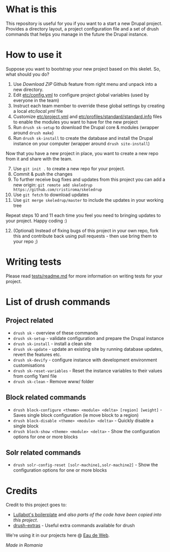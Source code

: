 # What is this

This repository is useful for you if you want to a start a new Drupal project. Provides a directory layout, a project configuration file and a set of drush commands that helps you manage in the future the Drupal instance.

# How to use it

Suppose you want to bootstrap your new project based on this skelet. So, what should you do?

1. Use _Download ZIP_ Github feature from right menu and unpack into a new directory. 
2. Edit [etc/config.yml](etc/config.yml) to configure project global variables (used by everyone in the team)
3. Instruct each team member to override these global settings by creating a local *etc/local.yml* file
4. Customize [etc/project.yml](etc/project.yml) and [etc/profiles/standard/standard.info](etc/profiles/standard/standard.info) files to enable the modules you want to have for the new project
5. Run ``drush sk-setup`` to download the Drupal core & modules (wrapper around ``drush make``)
6. Run ``drush sk-install`` to create the database and install the Drupal instance on your computer (wrapper around ``drush site-install``)

Now that you have a new project in place, you want to create a new repo from it and share with the team.

7. Use ``git init .`` to create a new repo for your project.
8. Commit & push the changes
9. To further receive bug fixes and updates from this project you can add a new origin: ``git remote add skeledrup https://github.com/cristiroma/skeledrup``
10. Use ``git fetch`` to download updates
11. Use ``git merge skeledrup/master`` to include the updates in your working tree

Repeat steps 10 and 11 each time you feel you need to bringing updates to your project. Happy coding :)

12. (Optional) Instead of fixing bugs of this project in your own repo, fork this and contribute back using pull requests - then use bring them to your repo ;)

# Writing tests

Please read [tests/readme.md](tests/readme.md) for more information on writing tests for your project.

# List of drush commands

## Project related

* ``drush sk`` - overview of these commands
* ``drush sk-setup`` - validate configuration and prepare the Drupal instance
* ``drush sk-install`` - install a clean site
* ``drush sk-update`` - update an existing site by running database updates, revert the features etc.
* ``drush sk-devify`` - configure instance with development environment customisations
* ``drush sk-reset-variables`` - Reset the instance variables to their values from config Yaml file
* ``drush sk-clean`` - Remove www/ folder

## Block related commands

* ``drush block-configure <theme> <module> <delta> [region] [weight]`` - Saves single block configuration (ie move block to a region)
* ``drush block-disable <theme> <module> <delta>`` - Quickly disable a single block
* ``drush block-show <theme> <module> <delta>`` - Show the configuration options for one or more blocks

## Solr related commands
* ``drush solr-config-reset [solr-machine1,solr-machine2]`` - Show the configuration options for one or more blocks

# Credits

Credit to this project goes to:

* [Lullabot's boilerplate](https://github.com/Lullabot/drupal-boilerplate) and _also parts of the code have been copied into this project_.
* [drush-extras](https://www.drupal.org/project/drush_extras) - Useful extra commands available for drush

We're using it in our projects here @ [Eau de Web](http://www.eaudeweb.ro).


*Made in Romania*

